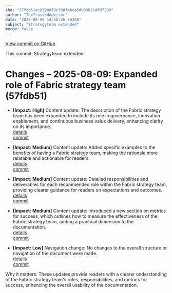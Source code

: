 ```yaml
---
sha: "57fdb51ec8390876c708f4bca5db83b214fd7200"
author: "TheTrustedAdvisor"
date: "2025-08-09 14:58:26 +0200"
subject: "Strategyteam extended"
merge: false
---
```


[View commit on GitHub](https://github.com/TheTrustedAdvisor/FabricAdoptionFramework/commit/57fdb51ec8390876c708f4bca5db83b214fd7200)

This commit: Strategyteam extended

# Changes – 2025-08-09: Expanded role of Fabric strategy team (57fdb51)

- **[Impact: High]** Content update: The description of the Fabric strategy team has been expanded to include its role in governance, innovation enablement, and continuous business value delivery, enhancing clarity on its importance.  
  [details](/docs/about/changes/2025-08-09-strategyteam-extended)  
  [commit](https://github.com/TheTrustedAdvisor/FabricAdoptionFramework/commit/57fdb51ec8390876c708f4bca5db83b214fd7200)  

- **[Impact: Medium]** Content update: Added specific examples to the benefits of having a Fabric strategy team, making the rationale more relatable and actionable for readers.  
  [details](/docs/about/changes/2025-08-09-strategyteam-extended)  
  [commit](https://github.com/TheTrustedAdvisor/FabricAdoptionFramework/commit/57fdb51ec8390876c708f4bca5db83b214fd7200)  

- **[Impact: Medium]** Content update: Detailed responsibilities and deliverables for each recommended role within the Fabric strategy team, providing clearer guidance for readers on expectations and outcomes.  
  [details](/docs/about/changes/2025-08-09-strategyteam-extended)  
  [commit](https://github.com/TheTrustedAdvisor/FabricAdoptionFramework/commit/57fdb51ec8390876c708f4bca5db83b214fd7200)  

- **[Impact: Medium]** Content update: Introduced a new section on metrics for success, which outlines how to measure the effectiveness of the Fabric strategy team, adding a practical dimension to the documentation.  
  [details](/docs/about/changes/2025-08-09-strategyteam-extended)  
  [commit](https://github.com/TheTrustedAdvisor/FabricAdoptionFramework/commit/57fdb51ec8390876c708f4bca5db83b214fd7200)  

- **[Impact: Low]** Navigation change: No changes to the overall structure or navigation of the document were made.  
  [details](/docs/about/changes/2025-08-09-strategyteam-extended)  
  [commit](https://github.com/TheTrustedAdvisor/FabricAdoptionFramework/commit/57fdb51ec8390876c708f4bca5db83b214fd7200)  

Why it matters: These updates provide readers with a clearer understanding of the Fabric strategy team's roles, responsibilities, and metrics for success, enhancing the overall usability of the documentation.
